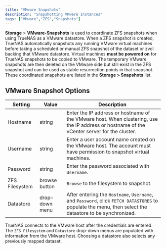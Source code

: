 ```yaml
---
title: "VMware Snapshots"
description: "Snapshotting VMware Instances" 
tags: ["VMware","ZFS","Snapshots"]
---
```


**Storage** > **VMware-Snapshots** is used to coordinate ZFS snapshots when using TrueNAS as a VMware datastore. When a ZFS snapshot is created, TrueNAS automatically snapshots any running VMware virtual machines before taking a scheduled or manual ZFS snapshot of the dataset or zvol backing that VMware datastore. Virtual machines **must be powered on** for TrueNAS snapshots to be copied to VMware. The temporary VMware snapshots are then deleted on the VMware side but still exist in the ZFS snapshot and can be used as stable resurrection points in that snapshot. These coordinated snapshots are listed in the **Storage > Snapshots** list.

## VMware Snapshot Options

| Setting        | Value          | Description                                                                                                                                     |
|----------------|----------------|-------------------------------------------------------------------------------------------------------------------------------------------------|
| Hostname       | string         | Enter the IP address or hostname of the VMware host. When clustering, use the IP address or hostname of the vCenter server for the cluster.     |
| Username       | string         | Enter a user account name created on the VMware host. The account must have permission to snapshot virtual machines.                            |
| Password       | string         | Enter the password associated with `Username`.                                                                                                    |
| ZFS Filesystem | browse button  | `Browse` to the filesystem to snapshot.                                                                                                           |
| Datastore      | drop-down menu | After entering the `Hostname`, `Username`, and `Password`, click `FETCH DATASTORES` to populate the menu, then select the datastore to be synchronized. |

TrueNAS connects to the VMware host after the credentials are entered. The `ZFS Filesystem` and `Datastore` drop-down menus are populated with information from the VMware host. Choosing a datastore also selects any previously mapped dataset.
